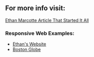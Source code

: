 ## For more info visit:

[Ethan Marcotte Article That Started It All][rwd-alistapart]

### Responsive Web Examples:

* [Ethan's Website][em-website]
* [Boston Globe][rwd-bg]

[rwd-alistapart]: http://www.alistapart.com/articles/responsive-web-design/
[em-website]: http://unstoppablerobotninja.com/
[rwd-bg]: http://www.bostonglobe.com/

